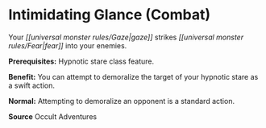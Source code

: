 ﻿---
cssclass: [feats]

---
# Intimidating Glance (Combat)

Your _[[universal monster rules/Gaze|gaze]]_ strikes _[[universal monster rules/Fear|fear]]_ into your enemies.

**Prerequisites:** Hypnotic stare class feature.

**Benefit:** You can attempt to demoralize the target of your hypnotic stare as a swift action.

**Normal:** Attempting to demoralize an opponent is a standard action.

**Source** Occult Adventures